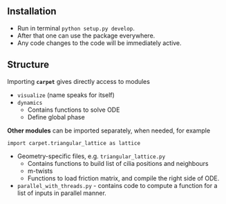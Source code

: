 ## Installation
- Run in terminal `python setup.py develop`. 
- After that one can use the package everywhere.
- Any code changes to the code will be immediately active.

## Structure
Importing **`carpet`** gives directly access to modules
- `visualize` (name speaks for itself)
- `dynamics` 
  - Contains functions to solve ODE
  - Define global phase
 
**Other modules** can be imported separately, when needed, for example

`import carpet.triangular_lattice as lattice`


- Geometry-specific files, e.g. `triangular_lattice.py` 
  - Contains functions to build list of cilia positions and neighbours
  - m-twists
  - Functions to load friction matrix, and compile the right side of ODE.
- `parallel_with_threads.py`  - contains code to compute a function for a list of inputs in parallel manner.

